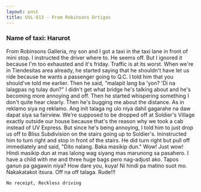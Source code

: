 ```yaml
---
layout: post
title: UVL-813 - From Robinsons Ortigas
---
```


### Name of taxi: Harurot

From Robinsons Galleria, my son and I got a taxi in the taxi lane in front of mini stop. I instructed the driver where to. He seems off. But I ignored it because I'm too exhausted and it's friday. Traffic is at its worst. When we're in Tiendesitas area already, he started saying that he shouldn't have let us ride because he wants a passenger going to Q.C. I told him that you should've told me earlier. Then he said, "malapit lang ba 'yon? 'Di na lalagpas ng tulay dun?" I didn't get what bridge he's talking about and he's becoming more annoying and off. Then he started whispering something I don't quite hear clearly. Then he's bugging me about the distance. As in reklamo siya ng reklamo. Ang init talaga ng ulo niya dahil gagarahe na daw dapat siya sa fairview. We're supposed to be dropped off at Soldier's Village exactly outside our house because that's the reason why we took a cab instead of UV Express. But since he's being annoying, I told him to just drop us off to Bliss Subdivision on the stairs going up to Soldier's. Ininstructed him to turn right and stop in front of the stairs. He did turn right but pull off immediately and said, "Dito nalang. Baka masikip dun." Wow! Just wow! Hindi masikip dun at mas lalong wag siyang mas marunong sa pasahero. I have a child with me and three huge bags pero nag-adjust ako. Tapos ganun pa gagawin niya? How dare you, kuya! Ni hindi pa matino suot mo. Nakakatakot itsura. Off na off talaga. Rude!!!

```No receipt, Reckless driving```
